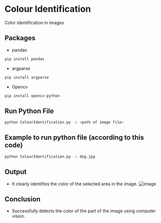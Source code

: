 # Colour Identification
Color identification in images

## Packages

* pandas 

```bash
pip install pandas
```

* argparse

```bash
pip install argparse
```

* Opencv

```bash
pip install opencv-python
```

## Run Python File
```bash
python ColourIdentification.py -i <path of image file>
```
## Example to run python file (according to this code)
```bash
python ColourIdentification.py -i dog.jpg
```

## Output

  * It clearly identifies the color of the selected area in the image.
![image](output.PNG)



## Conclusion 

   * Successfully detects the color of the part of the image using computer vision.

